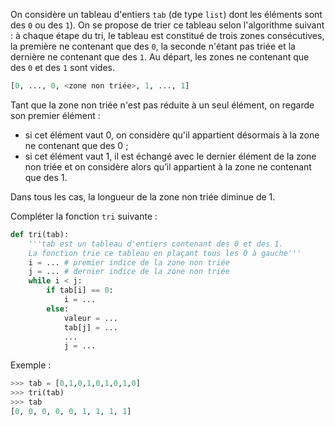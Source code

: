 On considère un tableau d'entiers `tab` (de type `list`) dont les éléments sont des `0` ou des `1`). On se propose de trier ce tableau selon l'algorithme suivant : à chaque étape du tri, le tableau est constitué de trois zones consécutives, la première ne contenant que des `0`,
la seconde n'étant pas triée et la dernière ne contenant que des `1`.
Au départ, les zones ne contenant que des `0` et des `1` sont vides.


```python
[0, ..., 0, <zone non triée>, 1, ..., 1]
```

Tant que la zone non triée n'est pas réduite à un seul élément, on regarde son premier
élément :

- si cet élément vaut 0, on considère qu'il appartient désormais à la zone ne contenant
que des 0 ;
- si cet élément vaut 1, il est échangé avec le dernier élément de la zone non triée et on
considère alors qu’il appartient à la zone ne contenant que des 1.

Dans tous les cas, la longueur de la zone non triée diminue de 1.

Compléter la fonction `tri` suivante :

```python linenums='1'
def tri(tab):
    '''tab est un tableau d'entiers contenant des 0 et des 1.
    La fonction trie ce tableau en plaçant tous les 0 à gauche'''
    i = ... # premier indice de la zone non triée 
    j = ... # dernier indice de la zone non triée 
    while i < j:
        if tab[i] == 0:
            i = ... 
        else:
            valeur = ... 
            tab[j] = ... 
            ...
            j = ... 

```

Exemple :
```python
>>> tab = [0,1,0,1,0,1,0,1,0]
>>> tri(tab)
>>> tab
[0, 0, 0, 0, 0, 1, 1, 1, 1]    
```
